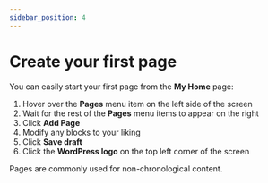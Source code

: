 ```yaml
---
sidebar_position: 4
---
```


# Create your first page

You can easily start your first page from the **My Home** page:
1. Hover over the **Pages** menu item on the left side of the screen
2. Wait for the rest of the **Pages** menu items to appear on the right
3. Click **Add Page**
4. Modify any blocks to your liking
5. Click **Save draft**
6. Click the **WordPress logo** on the top left corner of the screen

Pages are commonly used for non-chronological content.